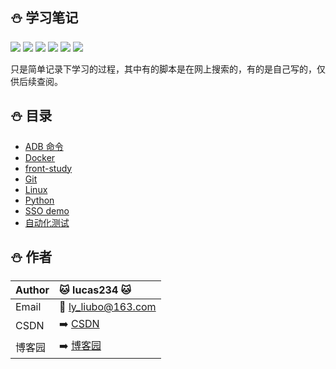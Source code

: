 ## :snowman: 学习笔记
![](https://img.shields.io/badge/编程语言-purple.svg) ![](https://img.shields.io/badge/Python-green.svg) ![](https://img.shields.io/badge/自动化测试-blue.svg) ![](https://img.shields.io/badge/版本控制-red.svg)  ![](https://img.shields.io/badge/模块学习-yellow.svg)
![](https://img.shields.io/badge/其他-orange.svg) 

只是简单记录下学习的过程，其中有的脚本是在网上搜索的，有的是自己写的，仅供后续查阅。

## :snowman: 目录
- [ADB 命令](adb)
- [Docker](Docker)
- [front-study](https://github.com/lucas234/front-study)
- [Git](Git)
- [Linux](Linux)
- [Python](Python) 
- [SSO demo](https://github.com/lucas234/OauthDemo)
- [自动化测试](自动化测试)

## :snowman: 作者
|Author|:cat: lucas234 :cat:|
|---|:---|
|Email|:email: ly_liubo@163.com|    
|CSDN|:arrow_right: [CSDN](https://blog.csdn.net/lb245557472)|
|博客园|:arrow_right: [博客园](https://www.cnblogs.com/lucas--liu/)|
